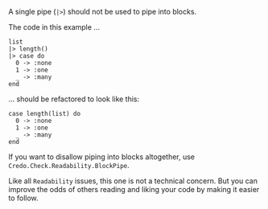 A single pipe (`|>`) should not be used to pipe into blocks.

The code in this example ...

    list
    |> length()
    |> case do
      0 -> :none
      1 -> :one
      _ -> :many
    end

... should be refactored to look like this:

    case length(list) do
      0 -> :none
      1 -> :one
      _ -> :many
    end

If you want to disallow piping into blocks altogether, use
`Credo.Check.Readability.BlockPipe`.

Like all `Readability` issues, this one is not a technical concern.
But you can improve the odds of others reading and liking your code by making
it easier to follow.
